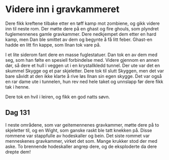 # Videre inn i gravkammeret

Dere fikk kreftene tilbake etter en tøff kamp mot zombiene, og gikk videre inn til neste rom. Der møtte dere på en 
ghast og fire ghouls, som plyndret fuglemennenes gamle gravkammer. Dere nedkjempet dem etter en hard kamp, men Dan 
ble smittet av dem og begynte å få litt feber. Ghast-en hadde en litt fin kappe, som Ilnan tok vare på.

I et lite siderom fant dere en masse fuglestatuer. Dan tok en av dem med seg, som han følte en spesiell forbindelse
med. Videre gjennom en annen dør, så dere et hull i veggen ut i en krystallkledd tunnel. Der ute var det en skummel
Skygge og et par skjeletter. Dere tok til slutt Skyggen, men det var bare såvidt at den ikke klarte å rive løs Ilnan
sin egen skygge. Det var også en rar dame ute i tunnelen, hun rev ned hele taket og unnslapp før dere fikk tak i henne.

Dere tok en hvil i leiren, og fikk en god natts søvn.

## Dag 131

I neste områdene, som var geitemennenes gravkammer, møtte dere på to skjeletter til, og en Wight, som ganske raskt
ble tatt knekken på. Disse rommene var stappfulle av hodeskaller og bein. Det siste rommet var menneskenes gravkammer,
virket det som. Mange krukker stod der med aske. To brennende hodeskaller angrep dere, og de eksploderte da dere
drepte dem!
